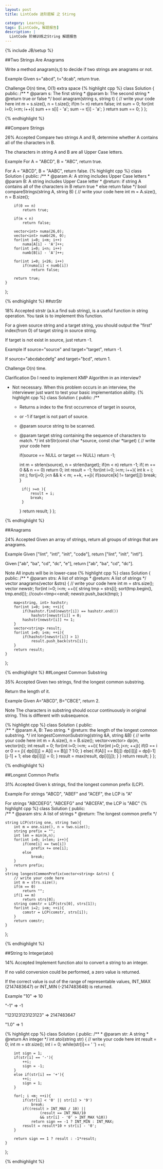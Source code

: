 ```yaml
---
layout: post
title: LintCode 进阶题解 之 Stirng

category: Learning
tags: [LintCode, 解题报告]
description: |
  LintCode 阶梯训练之String 解题报告
---
```

{% include JB/setup %}



##Two Strings Are Anagrams

Write a method anagram(s,t) to decide if two strings are anagrams or not.

Example
Given s="abcd", t="dcab", return true.

Challenge
O(n) time, O(1) extra space
{% highlight cpp %}
class Solution {
public:
    /**
     * @param s: The first string
     * @param b: The second string
     * @return true or false
     */
    bool anagram(string s, string t) {
        // write your code here
        int m = s.size(), n = t.size();
        if(m != n)
            return false;
        int sum = 0;
        for(int i=0; i<m; i++){
            sum += s[i] - 'a';
            sum -= t[i] - 'a';
        }
        return sum == 0;
    }
};

{% endhighlight %}

##Compare Strings

26% Accepted
Compare two strings A and B, determine whether A contains all of the characters in B.

The characters in string A and B are all Upper Case letters.

Example
For A = "ABCD", B = "ABC", return true.

For A = "ABCD", B = "AABC", return false.
{% highlight cpp %}
class Solution {
public:
    /**
     * @param A: A string includes Upper Case letters
     * @param B: A string includes Upper Case letter
     * @return:  if string A contains all of the characters in B return true 
     *           else return false
     */
    bool compareStrings(string A, string B) {
        // write your code here
        int m = A.size(), n = B.size();
        
        if(0 == n)
            return true;
        
        if(m < n)
            return false;
            
        vector<int> numa(26,0);
        vector<int> numb(26, 0);
        for(int i=0; i<m; i++)
            numa[A[i] - 'A']++;
        for(int i=0; i<n; i++)
            numb[B[i] - 'A']++;
        
        for(int i=0; i<26; i++)
            if(numa[i] < numb[i])
                return false;
        
        return true;
    }
};


{% endhighlight %}
##strStr

18% Accepted
strstr (a.k.a find sub string), is a useful function in string operation. You task is to implement this function. 

For a given source string and a target string, you should output the "first" index(from 0) of target string in source string.

If target is not exist in source, just return -1.

Example
If source="source" and target="target", return -1.

If source="abcdabcdefg" and target="bcd", return 1.

Challenge
O(n) time.

Clarification
Do I need to implement KMP Algorithm in an interview?
- Not necessary. When this problem occurs in an interview, the interviewer just want to test your basic implementation ability.
{% highlight cpp %}
class Solution {
public:
    /**
     * Returns a index to the first occurrence of target in source,
     * or -1  if target is not part of source.
     * @param source string to be scanned.
     * @param target string containing the sequence of characters to match.
     */
    int strStr(const char *source, const char *target) {
        // write your code here
        
        if(source == NULL or target == NULL)
            return -1;
        
        int m = strlen(source), n = strlen(target);
        if(m < n)
            return -1;
        if( m == 0 && n == 0)
            return 0;
        int result = -1;
        for(int i=0; i<m; i++){
            int k = i;
            int j;
            for(j=0; j<n && k < m; ++k, ++j){
                if(source[k] != target[j])
                    break;
            }
            
            if(j >=n ){
                result = i;
                break;
            }
        }
        return result;
    }
};


{% endhighlight %}

##Anagrams

24% Accepted
Given an array of strings, return all groups of strings that are anagrams.

Example
Given ["lint", "intl", "inlt", "code"], return ["lint", "inlt", "intl"].

Given ["ab", "ba", "cd", "dc", "e"], return ["ab", "ba", "cd", "dc"].

Note
All inputs will be in lower-case
{% highlight cpp %}
class Solution {
public:
    /**
     * @param strs: A list of strings
     * @return: A list of strings
     */
    vector<string> anagrams(vector<string> &strs) {
        // write your code here
        int m = strs.size();
        vector<string> newstr;
        for(int i=0; i<m; ++i){
            string tmp = strs[i];
            sort(tmp.begin(), tmp.end());
            //cout<<tmp<<endl;
            newstr.push_back(tmp);
        }

        map<string, int> hashstr;
        for(int i=0; i<m; ++i){
            if(hashstr.find(newstr[i]) == hashstr.end())
                hashstr[newstr[i]] = 0;
            hashstr[newstr[i]] += 1;
        }
        vector<string> result;
        for(int i=0; i<m; ++i){
            if(hashstr[newstr[i]] > 1)
                result.push_back(strs[i]);
        }
        return result;
    }
};


{% endhighlight %}
##Longest Common Substring

35% Accepted
Given two strings, find the longest common substring.

Return the length of it.

Example
Given A="ABCD", B="CBCE", return 2.

Note
The characters in substring should occur continuously in original string. This is different with subsequence.

{% highlight cpp %}
class Solution {
public:    
    /**
     * @param A, B: Two string.
     * @return: the length of the longest common substring.
     */
    int longestCommonSubstring(string &A, string &B) {
        // write your code here
        int m = A.size(), n = B.size();
        vector<vector<int>> dp(m, vector<int>(n));
        int result = 0;
        for(int i=0; i<m; ++i){
            for(int j=0; j<n; ++j){
                if(0 == i or 0 == j){
                    dp[i][j] = A[i] == B[j] ? 1:0;
                }
                else{
                    if(A[i] == B[j])
                        dp[i][j] = dp[i-1][j-1] + 1;
                    else
                        dp[i][j] = 0;
                }
                result = max(result, dp[i][j]);
            }
        }
        return result;
    }
};


{% endhighlight %}

##Longest Common Prefix

31% Accepted
Given k strings, find the longest common prefix (LCP).

Example
For strings "ABCD", "ABEF" and "ACEF", the LCP is "A"

For strings "ABCDEFG", "ABCEFG" and "ABCEFA", the LCP is "ABC"
{% highlight cpp %}
class Solution {
public:    
    /**
     * @param strs: A list of strings
     * @return: The longest common prefix
     */
    
    string LCP(string one, string two){
        int m = one.size(), n = two.size();
        string prefix = "";
        int len = min(m,n);
        for(int i=0; i<len; i++){
            if(one[i] == two[i])
                prefix += one[i];
            else
                break;
        }
        return prefix;
    }
    string longestCommonPrefix(vector<string> &strs) {
        // write your code here
        int m = strs.size();
        if(m == 0)
            return "";
        if(1 == m)
            return strs[0];
        string comstr = LCP(strs[0], strs[1]);
        for(int i=2; i<m; ++i){
            comstr = LCP(comstr, strs[i]);
        }
        return comstr;
    }
};

{% endhighlight %}

##String to Integer(atoi)

14% Accepted
Implement function atoi to convert a string to an integer.

If no valid conversion could be performed, a zero value is returned.

If the correct value is out of the range of representable values, INT_MAX (2147483647) or INT_MIN (-2147483648) is returned.

Example
"10" => 10

"-1" => -1

"123123123123123" => 2147483647

"1.0" => 1

{% highlight cpp %}
class Solution {
public:
    /**
     * @param str: A string
     * @return An integer
     */
    int atoi(string str) {
        // write your code here
        int result = 0;
        int m = str.size();
        int i = 0;
        while(str[i]== ' ') ++i;
        
        int sign = 1;
        if(str[i] == '-'){
            ++i;
            sign = -1;
        }
        else if(str[i] == '+'){
            ++i;
            sign = 1;
        }
        
        for(; i <m; ++i){
            if(str[i] < '0' || str[i] > '9')
                break;
            if((result > INT_MAX / 10) || 
                    (result == INT_MAX/10 
                    && str[i] - '0' > INT_MAX %10))
                return sign == -1 ? INT_MIN : INT_MAX;
            result = result*10 + str[i] - '0';
        }
        
        return sign == 1 ? result : -1*result;
    }
};

{% endhighlight %}

